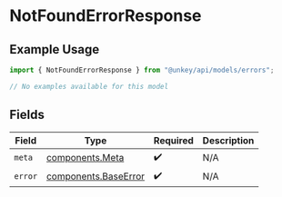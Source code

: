 # NotFoundErrorResponse

## Example Usage

```typescript
import { NotFoundErrorResponse } from "@unkey/api/models/errors";

// No examples available for this model
```

## Fields

| Field                                                        | Type                                                         | Required                                                     | Description                                                  |
| ------------------------------------------------------------ | ------------------------------------------------------------ | ------------------------------------------------------------ | ------------------------------------------------------------ |
| `meta`                                                       | [components.Meta](../../models/components/meta.md)           | :heavy_check_mark:                                           | N/A                                                          |
| `error`                                                      | [components.BaseError](../../models/components/baseerror.md) | :heavy_check_mark:                                           | N/A                                                          |